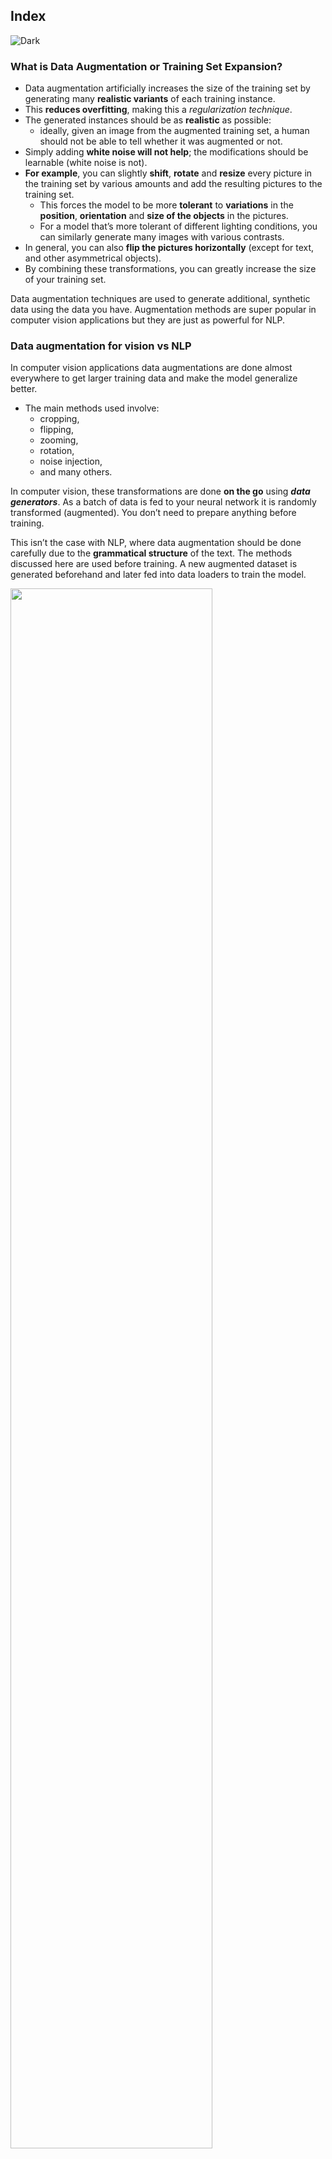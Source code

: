 ## Index
![Dark](https://user-images.githubusercontent.com/12748752/159751021-3209cbcd-844e-449e-80b0-232412ca0789.png)

### What is Data Augmentation or Training Set Expansion?
* Data augmentation artificially increases the size of the training set by generating many **realistic variants** of each training instance. 
* This **reduces overfitting**, making this a _regularization technique_. 
* The generated instances should be as **realistic** as possible: 
   * ideally, given an image from the augmented training set, a human should not be able to tell whether it was augmented or not. 
* Simply adding **white noise will not help**; the modifications should be learnable (white noise is not). 
* **For example**, you can slightly **shift**, **rotate** and **resize** every picture in the training set by various amounts and add the resulting pictures to the training set.
   * This forces the model to be more **tolerant** to **variations** in the **position**, **orientation** and **size of the objects** in the pictures. 
   * For a model that’s more tolerant of different lighting conditions, you can similarly generate many images with various contrasts. 
* In general, you can also **flip the pictures horizontally** (except for text, and other asymmetrical objects). 
* By combining these transformations, you can greatly increase the size of your training set.

Data augmentation techniques are used to generate additional, synthetic data using the data you have. Augmentation methods are super popular in computer vision applications but they are just as powerful for NLP. 

### Data augmentation for vision vs NLP
In computer vision applications data augmentations are done almost everywhere to get larger training data and make the model generalize better. 
* The main methods used involve:
  * cropping, 
  * flipping, 
  * zooming, 
  * rotation, 
  * noise injection, 
  * and many others.  

In computer vision, these transformations are done **on the go** using _**data generators**_. As a batch of data is fed to your neural network it is randomly transformed (augmented). You don’t need to prepare anything before training.

This isn’t the case with NLP, where data augmentation should be done carefully due to the **grammatical structure** of the text. The methods discussed here are used before training. A new augmented dataset is generated beforehand and later fed into data loaders to train the model.

<img src="https://user-images.githubusercontent.com/12748752/159792616-b1e05ed1-1ad3-40cd-b7ae-f331caf9bc9d.png" width=80% />

### NLP Data augmentation methods
NLP data augmentation methods provided in the following projects:
  * Back translation. 
  * EDA (Easy Data Augmentation).
  * NLP Albumentation.
  * NLP Aug.

### [Back translation](https://amitness.com/2020/02/back-translation-in-google-sheets/)
* **Steps:**
  * You take the original text written in English.
  * You convert it into another language (say French) using Google Translate
  * You convert the translated text back into English using Google Translate
  * Keep the augmented text if the original text and the back-translated text are different.
<img src="https://user-images.githubusercontent.com/12748752/159786571-338bd845-f076-4022-9a21-a6cd168d4d09.png" width=60% />

### [Easy Data Augmentation](https://arxiv.org/abs/1901.11196)
* EDA: easy data augmentation techniques for boosting performance on text classification tasks. 
* EDA consists of four simple but powerful operations: 
   * Synonym replacement, 
   * Random insertion, 
   * Random swap  
   * Random deletion. 
* On five text classification tasks, we show that EDA improves performance for both convolutional and recurrent neural networks. EDA demonstrates particularly strong results for smaller datasets; on average, across five datasets, training with EDA while using only 50% of the available training set achieved the same accuracy as normal training with all available data. We also performed extensive ablation stud
### [NLPAug](https://github.com/makcedward/nlpaug)
* NLPAug helps you with augmenting NLP for your machine learning projects. Let’s see how we can use this library to perform data augmentation.
* NLPAug offers three types of augmentation:
   * Character level augmentation
   * Word level augmentation 
   * Sentence level augmentation
In each of these levels, NLPAug provides all the methods discussed in the "Easy Data Augmentation" such as:
  * random deletion, 
  * random insertion, 
  * shuffling, 
  * synonym replacement, etc.
From my experience, the most commonly used and effective technique is synonym replacement via word embeddings. 
### [Vision Albumentation to NLP Albumentation](https://github.com/albumentations-team/albumentations)

## References
![Dark](https://user-images.githubusercontent.com/12748752/159751021-3209cbcd-844e-449e-80b0-232412ca0789.png)
* [Hands-On Machine Learning with Scikit-Learn, Keras, and TensorFlow, 2nd Edition](https://www.oreilly.com/library/view/hands-on-machine-learning/9781492032632/)
* [neptune.ai](https://neptune.ai/blog/data-augmentation-nlp#:~:text=Apply%20data%20augmentation%20to%20your,just%20as%20powerful%20for%20NLP.)
* [Albumentation](https://github.com/albumentations-team/albumentations)
* [Amit Chaudhary's Blog](https://amitness.com/2020/02/back-translation-in-google-sheets/)
* [Easy Data Augmentation](https://arxiv.org/abs/1901.11196)
* [NLPAug](https://github.com/makcedward/nlpaug)

